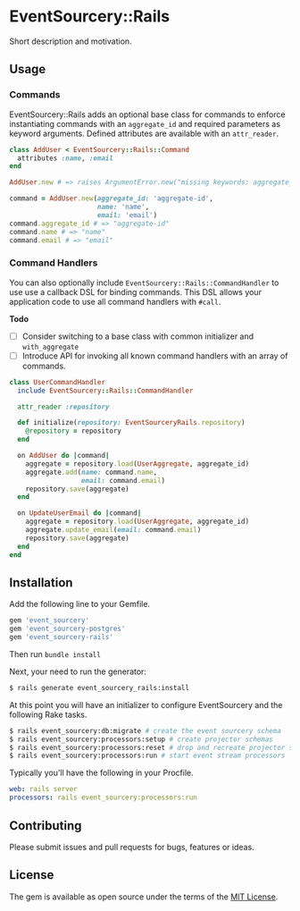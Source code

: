# EventSourcery::Rails
Short description and motivation.

## Usage

### Commands

EventSourcery::Rails adds an optional base class for commands to enforce
instantiating commands with an `aggregate_id` and required parameters as keyword
arguments. Defined attributes are available with an `attr_reader`.

```ruby
class AddUser < EventSourcery::Rails::Command
  attributes :name, :email
end

AddUser.new # => raises ArgumentError.new("missing keywords: aggregate_id, name, email")

command = AddUser.new(aggregate_id: 'aggregate-id',
                      name: 'name',
                      email: 'email')
command.aggregate_id # => "aggregate-id"
command.name # => "name"
command.email # => "email"
```

### Command Handlers

You can also optionally include `EventSourcery::Rails::CommandHandler` to use
use a callback DSL for binding commands. This DSL allows your application code
to use all command handlers with `#call`.

**Todo**

- [ ] Consider switching to a base class with common initializer and
    `with_aggregate`
- [ ] Introduce API for invoking all known command handlers with an array of
    commands.

```ruby
class UserCommandHandler
  include EventSourcery::Rails::CommandHandler

  attr_reader :repository

  def initialize(repository: EventSourceryRails.repository)
    @repository = repository
  end

  on AddUser do |command|
    aggregate = repository.load(UserAggregate, aggregate_id)
    aggregate.add(name: command.name,
                  email: command.email)
    repository.save(aggregate)
  end

  on UpdateUserEmail do |command|
    aggregate = repository.load(UserAggregate, aggregate_id)
    aggregate.update_email(email: command.email)
    repository.save(aggregate)
  end
end
```

## Installation
Add the following line to your Gemfile.

```ruby
gem 'event_sourcery'
gem 'event_sourcery-postgres'
gem 'event_sourcery-rails'
```

Then run `bundle install`

Next, your need to run the generator:

```bash
$ rails generate event_sourcery_rails:install
```

At this point you will have an initializer to configure EventSourcery and the
following Rake tasks.

```bash
$ rails event_sourcery:db:migrate # create the event sourcery schema
$ rails event_sourcery:processors:setup # create projector schemas
$ rails event_sourcery:processors:reset # drop and recreate projector schemas and data
$ rails event_sourcery:processors:run # start event stream processors
```

Typically you'll have the following in your Procfile.

```yaml
web: rails server
processors: rails event_sourcery:processors:run
```

## Contributing
Please submit issues and pull requests for bugs, features or ideas.

## License
The gem is available as open source under the terms of the [MIT License](https://opensource.org/licenses/MIT).
